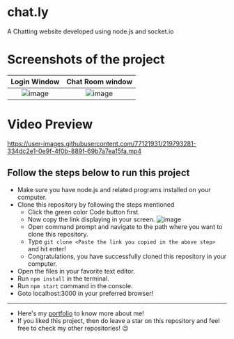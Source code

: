 # chat.ly
A Chatting website developed using node.js and socket.io

# Screenshots of the project
|Login Window | Chat Room window |
|:-----------:|:----------------:|
![image](https://user-images.githubusercontent.com/77121931/219965503-49bb3a0e-4b74-4534-936b-89f7d94abb24.png)|![image](https://user-images.githubusercontent.com/77121931/219965624-306c6198-15bd-4f02-a98e-e7a22bf73e2b.png)

# Video Preview
https://user-images.githubusercontent.com/77121931/219793281-334dc2e1-0e9f-4f0b-889f-69b7a7ea15fa.mp4

## Follow the steps below to run this project
- Make sure you have node.js and related programs installed on your computer.
- Clone this repository by following the steps mentioned
  - Click the green color Code button first.
  - Now copy the link displaying in your screen.
  ![image](https://user-images.githubusercontent.com/77121931/219963249-4d09a97e-54c4-4555-bd6f-fbf04778ac93.png)
  - Open command prompt and navigate to the path where you want to clone this repository.
  - Type `git clone <Paste the link you copied in the above step>` and hit enter!
  - Congratulations, you have successfully cloned this repository in your computer.
- Open the files in your favorite text editor.
- Run `npm install` in the terminal.
- Run `npm start` command in the console.
- Goto localhost:3000 in your preferred browser!

---

- Here's my [portfolio](https://samitkapoor.netlify.app) to know more about me!
- If you liked this project, then do leave a star on this repository and feel free to check my other repositories! :wink:
